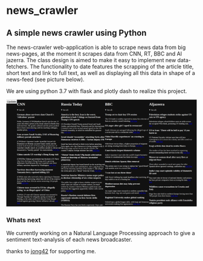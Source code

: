 # news_crawler

## A simple news crawler using Python 

The news-crawler web-application is able to scrape news data from big news-pages, at the moment it scrapes data from CNN, RT, BBC and Al jazerra. 
The class design is aimed to make it easy to implement new data-fetchers. The functionality to date features the scrapping of the article title, short text and link to full text, as well as displaying all this data in shape of a news-feed (see picture below). 

We are using python 3.7 with flask and plotly dash to realize this project. 

![](./screens/screen_feed.png)
### Whats next

We currently working on a Natural Language Processing approach to give a sentiment text-analysis of each news broadcaster. 

thanks to [jong42](https://github.com/jong42) for supporting me.


